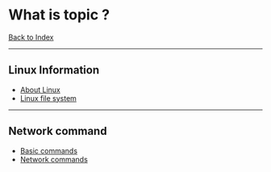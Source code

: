 # What is topic ?

[Back to Index](../Index.md)
- --
## Linux Information
- [About Linux](About%20Linux.md)
- [Linux file system](Linux%20file%20system.md)
- --
## Network command
- [Basic commands](Basic%20commands.md)
- [Network commands](Network%20commands.md)
